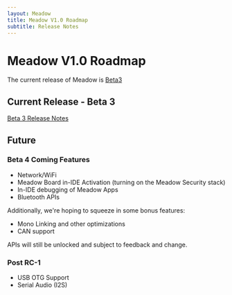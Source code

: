 ```yaml
---
layout: Meadow
title: Meadow V1.0 Roadmap
subtitle: Release Notes
---
```


# Meadow V1.0 Roadmap

The current release of Meadow is [Beta3](../Beta3/)

## Current Release - Beta 3

[Beta 3 Release Notes](/Meadow/Release_Notes/Beta3/)

## Future

### Beta 4 Coming Features

 * Network/WiFi
 * Meadow Board in-IDE Activation (turning on the Meadow Security stack)
 * In-IDE debugging of Meadow Apps
 * Bluetooth APIs

Additionally, we're hoping to squeeze in some bonus features:

 * Mono Linking and other optimizations
 * CAN support

APIs will still be unlocked and subject to feedback and change.

### Post RC-1

 * USB OTG Support
 * Serial Audio (I2S)
